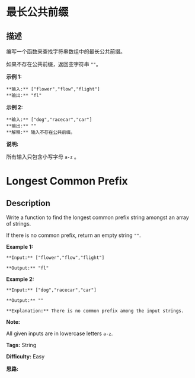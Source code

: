 # 最长公共前缀

## 描述

编写一个函数来查找字符串数组中的最长公共前缀。

如果不存在公共前缀，返回空字符串 `""`。

**示例  1:**

    
    
    **输入:** ["flower","flow","flight"]
    **输出:** "fl"
    

**示例  2:**

    
    
    **输入:** ["dog","racecar","car"]
    **输出:** ""
    **解释:** 输入不存在公共前缀。
    

**说明:**

所有输入只包含小写字母 `a-z` 。



# Longest Common Prefix

## Description



Write a function to find the longest common prefix string amongst an array of strings.

If there is no common prefix, return an empty string `""`.

**Example 1:**

    
    
    **Input:** ["flower","flow","flight"]
    **Output:** "fl"
    

**Example 2:**

    
    
    **Input:** ["dog","racecar","car"]
    **Output:** ""
    **Explanation:** There is no common prefix among the input strings.
    

**Note:**

All given inputs are in lowercase letters `a-z`.


**Tags:** String

**Difficulty:** Easy

**思路:**
